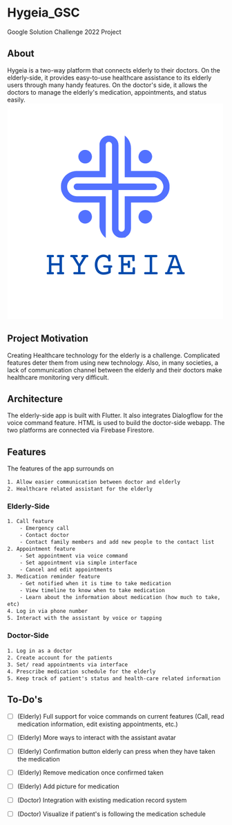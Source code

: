# Hygeia_GSC

Google Solution Challenge 2022 Project

## About
Hygeia is a two-way platform that connects elderly to their doctors. On the elderly-side, it provides easy-to-use healthcare assistance to its elderly users through many handy features. On the doctor's side, it allows the doctors to manage the elderly's medication, appointments, and status easily.
![Logo](/assets/icon/icon.png)


## Project Motivation
Creating Healthcare technology for the elderly is a challenge. Complicated features deter them from using new technology. Also, in many societies, a lack of communication channel between the elderly and their doctors make healthcare monitoring very difficult.

## Architecture
The elderly-side app is built with Flutter. It also integrates Dialogflow for the voice command feature. HTML is used to build the doctor-side webapp. The two platforms are connected via Firebase Firestore.

## Features
The features of the app surrounds on

    1. Allow easier communication between doctor and elderly
    2. Healthcare related assistant for the elderly
### Elderly-Side
    1. Call feature
        - Emergency call
        - Contact doctor
        - Contact family members and add new people to the contact list
    2. Appointment feature
        - Set appointment via voice command
        - Set appointment via simple interface
        - Cancel and edit appointments
    3. Medication reminder feature
        - Get notified when it is time to take medication
        - View timeline to know when to take medication
        - Learn about the information about medication (how much to take, etc)
    4. Log in via phone number
    5. Interact with the assistant by voice or tapping
### Doctor-Side
    1. Log in as a doctor
    2. Create account for the patients
    3. Set/ read appointments via interface
    4. Prescribe medication schedule for the elderly
    5. Keep track of patient's status and health-care related information
## To-Do's
- [ ] \(Elderly) Full support for voice commands on current features (Call, read medication information, edit existing appointments, etc.)
- [ ] \(Elderly) More ways to interact with the assistant avatar
- [ ] \(Elderly) Confirmation button elderly can press when they have taken the medication
- [ ] \(Elderly) Remove medication once confirmed taken
- [ ] \(Elderly) Add picture for medication
- [ ] \(Doctor) Integration with existing medication record system
- [ ] \(Doctor) Visualize if patient's is following the medication schedule


